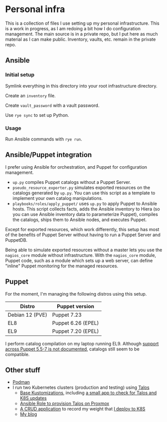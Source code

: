 # Personal infra

This is a collection of files I use setting up my personal infrastructure.
This is a work in progress, as I am redoing a bit how I do configuration management.
The main source is in a private repo, but I put here as much material as I can make public.
Inventory, vaults, etc. remain in the private repo.

## Ansible

### Initial setup

Symlink everything in this directory into your root infrastructure directory.

Create an `inventory` file.

Create `vault_password` with a vault password.

Use `rye sync` to set up Python.

### Usage

Run Ansible commands with `rye run`.

## Ansible/Puppet integration

I prefer using Ansible for orchestration, and Puppet for configuration management.

* `up.py` compiles Puppet catalogs without a Puppet Server.
* `pseudo_resource_exporter.py` simulates exported resources on the catalogs generated by `up.py`.
  You can use this script as a template to implement your own catalog manipulations.
* `playbooks/roles/apply_puppet/` uses `up.py` to apply Puppet to Ansible hosts.
  This script collects facts, adds the Ansible inventory to Hiera (so you can use Ansible inventory data to parameterize Puppet), compiles the catalogs, ships them to Ansible nodes, and executes Puppet.

Except for exported resources, which work differently, this setup has most of the benefits of Puppet Server without having to run a Puppet Server and PuppetDB.

Being able to simulate exported resources without a master lets you use the `nagios_core` module without infrastructure.
With the `nagios_core` module, Puppet code, such as a module which sets up a web server, can define "inline" Puppet monitoring for the managed resources.

## Puppet

For the moment, I'm managing the following distros using this setup.

| Distro          | Puppet version     |
| --------------- | ------------------ |
| Debian 12 (PVE) | Puppet 7.23        |
| EL8             | Puppet 6.26 (EPEL) |
| EL9             | Puppet 7.20 (EPEL) |

I perform catalog compilation on my laptop running EL9.
Although [support across Puppet 5.5-7 is not documented](https://www.puppet.com/docs/puppet/7/platform_lifecycle.html#primary-agent-compatibility), catalogs still seem to be compatible.

## Other stuff

* [Podman](podman.md)
* I run two Kubernetes clusters (production and testing) using [Talos](https://www.talos.dev/)
  * [Base Kustomizations](k8s/base/kustomization.yml), including [a small app to check for Talos and K8S updates](https://github.com/alexpdp7/talos-check)
  * [Ansible Role to provision Talos on Proxmox](playbooks/roles/talos)
  * [A CRUD application](https://github.com/alexpdp7/zqxjkcrud/) to record my weight that [I deploy to K8S](playbooks/roles/zqxjkcrud/tasks/main.yaml)
  * [My blog](../blog)

